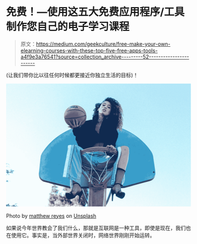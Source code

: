 # 免费！—使用这五大免费应用程序/工具制作您自己的电子学习课程

> 原文：<https://medium.com/geekculture/free-make-your-own-elearning-courses-with-these-top-five-free-apps-tools-a4f9e3a76541?source=collection_archive---------52----------------------->

(让我们带你比以往任何时候都更接近你独立生活的目标)！

![](img/0fe2912faf11768bd0dbf19b1974961f.png)

Photo by [matthew reyes](https://unsplash.com/@visionary_imaging?utm_source=medium&utm_medium=referral) on [Unsplash](https://unsplash.com?utm_source=medium&utm_medium=referral)

如果说今年世界教会了我们什么，那就是互联网是一种工具，即使是现在，我们也在使用它。事实是，当外部世界关闭时，网络世界刚刚开始运转。